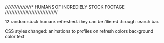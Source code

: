 /*/*/*/*/*/*/*/*/*/*/*/*/*/*/*/*/*
HUMANS OF INCREDIBLY STOCK FOOTAGE     
//////////////////////////////////


12 random stock humans refreshed.
they can be filtered through search bar.

CSS styles changed:
animations to profiles on refresh
colors
background color
text
